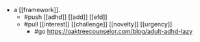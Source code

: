 - a [[framework]].
	- #push [[adhd]] [[add]] [[efd]]
	- #pull [[interest]] [[challenge]] [[novelty]] [[urgency]]
		- #go https://oaktreecounselor.com/blog/adult-adhd-lazy